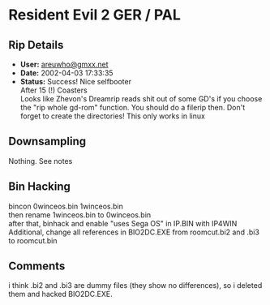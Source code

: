 # Resident Evil 2 GER / PAL

## Rip Details

- **User:** areuwho@gmxx.net
- **Date:** 2002-04-03 17:33:35
- **Status:** Success! Nice selfbooter<br />After 15 (!) Coasters<br />Looks like Zhevon's Dreamrip reads shit out of some GD's if you choose the "rip whole gd-rom" function. You should do a filerip then. Don't forget to create the directories! This only works in linux

## Downsampling

Nothing. See notes

## Bin Hacking

bincon 0winceos.bin 1winceos.bin<br />then rename 1winceos.bin to 0winceos.bin<br />after that, binhack and enable "uses Sega OS" in IP.BIN with IP4WIN<br />Additional, change all references in BIO2DC.EXE from roomcut.bi2 and .bi3 to roomcut.bin

## Comments

i think .bi2 and .bi3 are dummy files (they show no differences), so i deleted them and hacked BIO2DC.EXE.

